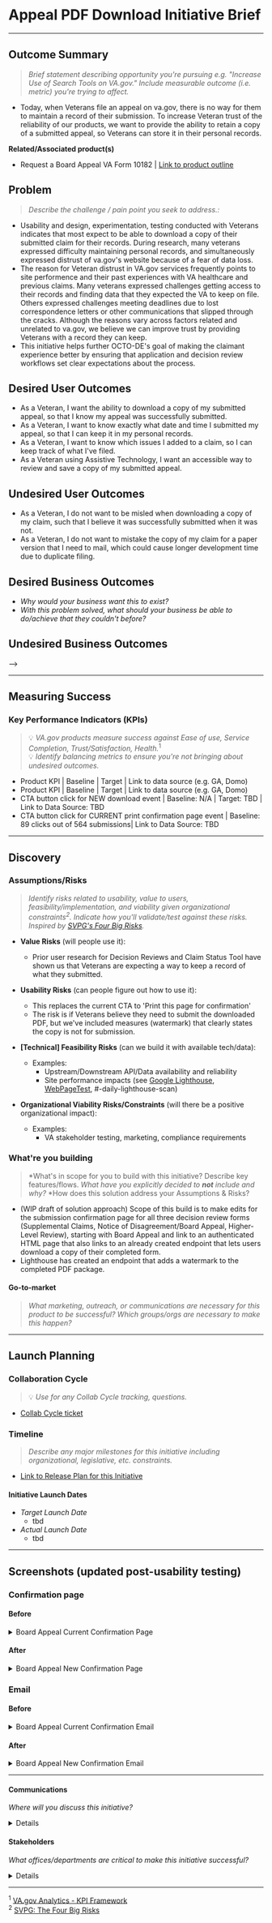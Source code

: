 # Appeal PDF Download Initiative Brief

---

## Outcome Summary
> *Brief statement describing opportunity you're pursuing e.g. "Increase Use of Search Tools on VA.gov." Include measurable outcome (i.e. metric) you're trying to affect.*
* Today, when Veterans file an appeal on va.gov, there is no way for them to maintain a record of their submission. To increase Veteran trust of the reliability of our products, we want to provide the ability to retain a copy of a submitted appeal, so Veterans can store it in their personal records.

**Related/Associated product(s)**
- Request a Board Appeal VA Form 10182 | [Link to product outline](https://github.com/department-of-veterans-affairs/va.gov-team/tree/master/products/decision-reviews/Notice-of-Disagreement) 

## Problem
> *Describe the challenge / pain point you seek to address.:* 
* Usability and design, experimentation, testing conducted with Veterans indicates that most expect to be able to download a copy of their submitted claim for their records. During research, many veterans expressed difficulty maintaining personal records, and simultaneously expressed distrust of va.gov's website because of a fear of data loss. 
* The reason for Veteran distrust in VA.gov services frequently points to site performence and their past experiences with VA healthcare and previous claims. Many veterans expressed challenges getting access to their records and finding data that they expected the VA to keep on file. Others expressed challenges meeting deadlines due to lost correspondence letters or other communications that slipped through the cracks. Although the reasons vary across factors related and unrelated to va.gov, we believe we can improve trust by providing Veterans with a record they can keep.
* This initiative helps further OCTO-DE's goal of making the claimant experience better by ensuring that application and decision review workflows set clear expectations about the process.

## Desired User Outcomes
- As a Veteran, I want the ability to download a copy of my submitted appeal, so that I know my appeal was successfully submitted.
- As a Veteran, I want to know exactly what date and time I submitted my appeal, so that I can keep it in my personal records.
- As a Veteran, I want to know which issues I added to a claim, so I can keep track of what I've filed.
- As a Veteran using Assistive Technology, I want an accessible way to review and save a copy of my submitted appeal.

## Undesired User Outcomes
- As a Veteran, I do not want to be misled when downloading a copy of my claim, such that I believe it was successfully submitted when it was not.
- As a Veteran, I do not want to mistake the copy of my claim for a paper version that I need to mail, which could cause longer development time due to duplicate filing.
  
## Desired Business Outcomes
- *Why would your business want this to exist?*
- *With this problem solved, what should your business be able to do/achieve that they couldn't before?*

## Undesired Business Outcomes
-->

---
## Measuring Success

### Key Performance Indicators (KPIs)
> 💡 *VA.gov products measure success against Ease of use, Service Completion, Trust/Satisfaction, Health.*<sup>1</sup>\
> 💡 *Identify balancing metrics to ensure you're not bringing about undesired outcomes.*

- Product KPI | Baseline | Target | Link to data source (e.g. GA, Domo)
- Product KPI | Baseline | Target | Link to data source (e.g. GA, Domo)
- CTA button click for NEW download event | Baseline: N/A | Target: TBD | Link to Data Source: TBD
- CTA button click for CURRENT print confirmation page event | Baseline: 89 clicks out of 564 submissions| Link to Data Source: TBD
---

## Discovery
### Assumptions/Risks
> *Identify risks related to usability, value to users, feasibility/implementation, and viability given organizational constraints<sup>2</sup>. 
> Indicate how you'll validate/test against these risks. Inspired by [SVPG's Four Big Risks](https://www.svpg.com/four-big-risks/).*

- **Value Risks** (will people use it): 
  - Prior user research for Decision Reviews and Claim Status Tool have shown us that Veterans are expecting a way to keep a record of what they submitted.
- **Usability Risks** (can people figure out how to use it):
  - This replaces the current CTA to 'Print this page for confirmation'
  - The risk is if Veterans believe they need to submit the downloaded PDF, but we've included measures (watermark) that clearly states the copy is not for submission. 
- **[Technical] Feasibility Risks** (can we build it with available tech/data):
  - Examples:
    - Upstream/Downstream API/Data availability and reliability
    - Site performance impacts (see [Google Lighthouse](https://developers.google.com/web/tools/lighthouse), [WebPageTest](https://www.webpagetest.org/), #-daily-lighthouse-scan)
  
- **Organizational Viability Risks/Constraints** (will there be a positive organizational impact):
  - Examples: 
    - VA stakeholder testing, marketing, compliance requirements 

### What're you building
> *What's in scope for you to build with this initiative? Describe key features/flows. 
> *What have you explicitly decided to **not** include and why?*
> *How does this solution address your Assumptions & Risks?

- (WIP draft of solution approach) Scope of this build is to make edits for the submission confirmation page for all three decision review forms (Supplemental Claims, Notice of Disagreement/Board Appeal, Higher-Level Review), starting with Board Appeal and link to an authenticated HTML page that also links to an already created endpoint that lets users download a copy of their completed form.
- Lighthouse has created an endpoint that adds a watermark to the completed PDF package.

#### Go-to-market 
> *What marketing, outreach, or communications are necessary for this product to be successful? Which groups/orgs are necessary to make this happen?*

--- 

## Launch Planning
### Collaboration Cycle
> 💡 *Use for any Collab Cycle tracking, questions.*

- [Collab Cycle ticket](https://github.com/department-of-veterans-affairs/va.gov-team/issues/66135)

### Timeline 
> *Describe any major milestones for this initiative including organizational, legislative, etc. constraints.*

* [Link to Release Plan for this Initiative](https://github.com/department-of-veterans-affairs/va.gov-team/blob/master/platform/product-management/release-plan-template.md)

#### Initiative Launch Dates
- *Target Launch Date*
  - tbd
- *Actual Launch Date* 
  - tbd

---
   
## Screenshots (updated post-usability testing)

### Confirmation page

#### Before
<details><summary>Board Appeal Current Confirmation Page</summary>
  
![Current ](https://github.com/department-of-veterans-affairs/va.gov-team/assets/111457818/5eed0b84-4b45-4f15-a817-5a48cd576a20)

</details>


#### After
<details><summary>Board Appeal New Confirmation Page</summary>

![Claim Download V3 2](https://github.com/department-of-veterans-affairs/va.gov-team/assets/111457818/66977745-b7c7-46c4-991f-b9958e4765d6)

</details>


### Email

#### Before

<details><summary>Board Appeal Current Confirmation Email</summary>
  
![Current Board Appeal Confirmation Email](https://github.com/department-of-veterans-affairs/va.gov-team/assets/111457818/98904102-ff4c-4d25-850f-b8170451db92)

</details>

#### After

<details><summary>Board Appeal New Confirmation Email</summary>
  
![New Board Appeal Confirmation Email](https://github.com/department-of-veterans-affairs/va.gov-team/assets/111457818/63c8deae-a9eb-491b-9cae-b2dd843888d8)

</details>


---


#### Communications
*Where will you discuss this initiative?*

<details>

- Team Name: Benefits Decision Review
- GitHub Label(s): benefits-team-1, Decision-Reviews-Team
- Slack channel: [benefits-decision-review](https://dsva.slack.com/archives/C5AGLBNRK)
- Product POCs: Zach Goldfine, Sade Ragsdale

</details>


#### Stakeholders
*What offices/departments are critical to make this initiative successful?*

<details>
  
- Office/Department: Board of Veteran Appeals
- Contact(s): John Gosnall
 
</details>

---
<sup>1</sup> [VA.gov Analytics - KPI Framework](https://github.com/department-of-veterans-affairs/va.gov-team/blob/master/platform/analytics/Analytics%20Playbook/va-gov-platform-analytics-kpi-framework.pdf)\
<sup>2</sup> [SVPG: The Four Big Risks](https://svpg.com/four-big-risks/)

